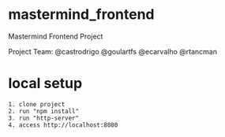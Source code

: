 # mastermind_frontend
Mastermind Frontend Project

Project Team: @castrodrigo @goulartfs @ecarvalho @rtancman

# local setup
```
1. clone project
2. run "npm install"
3. run "http-server"
4. access http://localhost:8080
```
